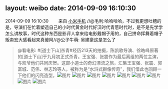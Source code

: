 layout: weibo
date: 2014-09-09 16:10:30
---
<meta name="referrer" content="no-referrer" />

2014-09-09 16:10:30  &nbsp;&nbsp;&nbsp;&nbsp;&nbsp;&nbsp; 来自 <a href="http://app.weibo.com/t/feed/22zMnn" rel="nofollow">小米手机</a>
//@毛利:哈哈哈哈，不过我更想吐槽的是，导演们在忙着塑造自己的小时代黄金时代好汉时代青葱时代时，是不是先学学怎么讲故事，时代这种东西是影评人拿来给电影戴帽子用的，自己拼命挥舞着帽子贩卖宏大感看起来真傻阿//@公子牛萌: 吴建豪这是怎么了
>  @看电影: #[道士下山]杀青#经历213天的拍摄，陈凯歌导演、徐皓峰原著的[道士下山]于九月初正式杀青。王宝强、张震作为最后离组的两位主演，与凯爷他们共同庆贺。这部小道士的奇幻漂流之旅，汇集王宝强、张震、郭富城、范伟、林志玲等人，被称为是“水浒式群像传奇”，我们借此也回顾一下他们的闪亮造型。 ​​​
>  ![图片](https://ww3.sinaimg.cn/large/697b3ffbgw1ek64ilsbndj213x0rsgzk.jpg)
>  ![图片](https://ww3.sinaimg.cn/large/697b3ffbgw1ek64nu5qj4j20rs105ajt.jpg)
>  ![图片](https://ww4.sinaimg.cn/large/697b3ffbgw1ek64imbm6dj20xc0m879b.jpg)
>  ![图片](https://ww4.sinaimg.cn/large/697b3ffbgw1ek64ik9ptgj20xc0m6q7k.jpg)
>  ![图片](https://ww1.sinaimg.cn/large/697b3ffbgw1ek64ij7aymj20xc0iwte7.jpg)
>  ![图片](https://ww4.sinaimg.cn/large/697b3ffbgw1ek64ix2gitj216k0rs7ef.jpg)
>  ![图片](https://ww4.sinaimg.cn/large/697b3ffbgw1ek64iku432j215o0rsgtn.jpg)
>  ![图片](https://ww1.sinaimg.cn/large/697b3ffbgw1ek64iimitrj20xc0m8af5.jpg)
>  ![图片](https://ww4.sinaimg.cn/large/697b3ffbgw1ek64jznotrj215o0rsjyp.jpg)
